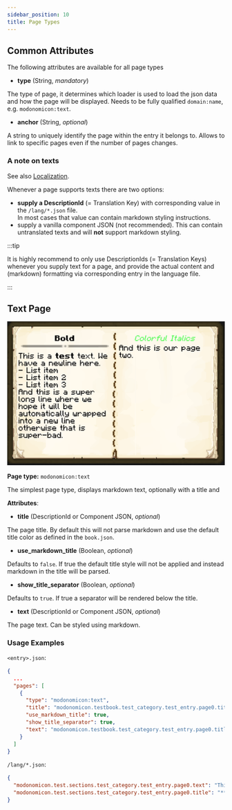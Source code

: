 ```yaml
---
sidebar_position: 10
title: Page Types
---
```


## Common Attributes
<!-- TODO: Attributes shared by all pages -->

The following attributes are available for all page types

* **type** (String, _mandatory_)

The type of page, it determines which loader is used to load the json data and how the page will be displayed.
Needs to be fully qualified `domain:name`, e.g. `modonomicon:text`. 

* **anchor** (String, _optional_)

A string to uniquely identify the page within the entry it belongs to. Allows to link to specific pages even if the number of pages changes.

### A note on texts

See also [Localization](../advanced/localization).

Whenever a page supports texts there are two options: 

- **supply a DescriptionId** (= Translation Key) with corresponding value in the `/lang/*.json` file.  
  In most cases that value can contain markdown styling instructions.
- supply a vanilla component JSON (not recommended). This can contain untranslated texts and will **not** support markdown styling.

:::tip

It is highly recommend to only use DescriptionIds (= Translation Keys) whenever you supply text for a page, and provide the actual content and (markdown) formatting via corresponding entry in the language file.

:::

## Text Page

![Text Page](/img/docs/getting-started/page-types/text-page.png)

**Page type:** `modonomicon:text`

The simplest page type, displays markdown text, optionally with a title and 
<!-- TODO: Describe text page -->

**Attributes**:

* **title** (DescriptionId or Component JSON, _optional_)

The page title. By default this will not parse markdown and use the default title color as defined in the `book.json`.
<!-- TODO: link to book settings here -->

* **use_markdown_title** (Boolean, _optional_)
  
Defaults to `false`. If true the default title style will not be applied and instead markdown in the title will be parsed.

* **show_title_separator** (Boolean, _optional_)

Defaults to `true`. If true a separator will be rendered below the title.
<!-- TODO: link to book styling here and note the UV coordinates -->

* **text** (DescriptionId or Component JSON, _optional_)

The page text. Can be styled using markdown.

### Usage Examples

`<entry>.json`:

```json
{
  ...
  "pages": [
    {
      "type": "modonomicon:text",
      "title": "modonomicon.testbook.test_category.test_entry.page0.title",
      "use_markdown_title": true,
      "show_title_separator": true,
      "text": "modonomicon.testbook.test_category.test_entry.page0.title"
    }
  ]
}
```  

`/lang/*.json`:

```json
{
  "modonomicon.test.sections.test_category.test_entry.page0.text": "This is a **test** text.\nWe have a newline here.\n- List item\n- List item 2\n- List item 3\n\nAnd this is a super long line where we hope it will be automatically wrapped into a new line otherwise that is super-bad.\n",
  "modonomicon.test.sections.test_category.test_entry.page0.title": "**Bold**"
}
```


